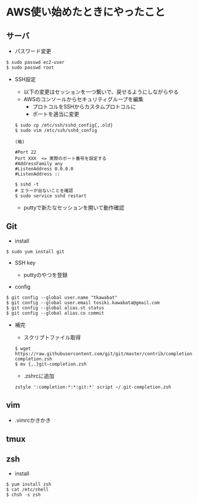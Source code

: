 # AWS使い始めたときにやったこと

## サーバ
* パスワード変更

```
$ sudo passwd ec2-user
$ sudo passwd root
```

* SSH設定
    * 以下の変更はセッションを一つ繋いで、戻せるようにしながらやる
    * AWSのコンソールからセキュリティグループを編集
        * プロトコルをSSHからカスタムプロトコルに
        * ポートを適当に変更

    ```
    $ sudo cp /etc/ssh/sshd_config{,.old}
    $ sudo vim /etc/ssh/sshd_config
    
    (略)
    
    #Port 22
    Port XXX  <= 実際のポート番号を設定する
    #AddressFamily any
    #ListenAddress 0.0.0.0
    #ListenAddress ::

    $ sshd -t
    # エラーが出ないことを確認
    $ sudo service sshd restart
    ```

    * puttyで新たなセッションを開いて動作確認


## Git
* install

```
$ sudo yum install git
```

* SSH key
    * puttyのやつを登録

* config

```
$ git config --global user.name "tkawabat"
$ git config --global user.email tosiki.kawabata@gmail.com
$ git config --global alias.st status
$ git config --global alias.co commit
```

* 補完

    * スクリプトファイル取得

    ```
    $ wget https://raw.githubusercontent.com/git/git/master/contrib/completion/git-completion.zsh
    $ mv {,.}git-completion.zsh
    ```

    * .zshrcに追加

    ```
    zstyle ':completion:*:*:git:*' script ~/.git-completion.zsh
    ```

## vim
* .vimrcかきかき

## tmux

## zsh
* install

```
$ yum install zsh
$ cat /etc/shell
$ chsh -s zsh
```

